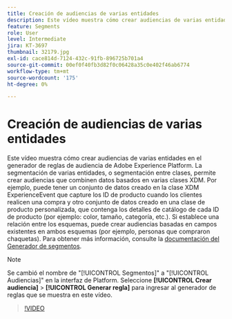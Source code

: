 ```yaml
---
title: Creación de audiencias de varias entidades
description: Este vídeo muestra cómo crear audiencias de varias entidades en el generador de reglas de audiencia de Adobe Experience Platform.  La segmentación de varias entidades, o segmentación entre clases, permite crear audiencias que combinen datos basados en varias clases XDM.
feature: Segments
role: User
level: Intermediate
jira: KT-3697
thumbnail: 32179.jpg
exl-id: cace814d-7124-432c-91fb-896725b701a4
source-git-commit: 00ef0f40fb3d82f0c06428a35c0e402f46ab6774
workflow-type: tm+mt
source-wordcount: '175'
ht-degree: 0%

---
```


# Creación de audiencias de varias entidades

Este vídeo muestra cómo crear audiencias de varias entidades en el generador de reglas de audiencia de Adobe Experience Platform.  La segmentación de varias entidades, o segmentación entre clases, permite crear audiencias que combinen datos basados en varias clases XDM. Por ejemplo, puede tener un conjunto de datos creado en la clase XDM ExperienceEvent que capture los ID de producto cuando los clientes realicen una compra y otro conjunto de datos creado en una clase de producto personalizada, que contenga los detalles de catálogo de cada ID de producto (por ejemplo: color, tamaño, categoría, etc.). Si establece una relación entre los esquemas, puede crear audiencias basadas en campos existentes en ambos esquemas (por ejemplo, personas que compraron chaquetas). Para obtener más información, consulte la [documentación del Generador de segmentos](https://experienceleague.adobe.com/docs/experience-platform/segmentation/ui/segment-builder.html?lang=es).

<!--Segment context (segment payload) allows you to provide key contextual details, such as a visitor's abandoned cart contents, in your segment definition so you can send personalized messages.-->

>[!NOTE]
>
> Se cambió el nombre de &quot;[!UICONTROL Segmentos]&quot; a &quot;[!UICONTROL Audiencias]&quot; en la interfaz de Platform. Seleccione **[!UICONTROL Crear audiencia]** > **[!UICONTROL Generar regla]** para ingresar al generador de reglas que se muestra en este vídeo.

>[!VIDEO](https://video.tv.adobe.com/v/32179?learn=on)
